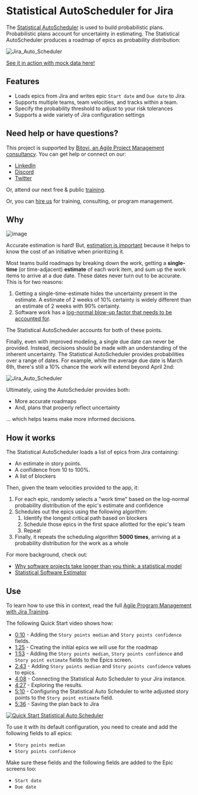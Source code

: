 # Statistical AutoScheduler for Jira

The [Statistical AutoScheduler](https://auto-scheduler.bitovi-jira.com/) is used to build probabilistic plans. Probabilistic plans account for uncertainty in estimating. The Statistical AutoScheduler produces a roadmap of epics as probability distribution:

![Jira_Auto_Scheduler](https://github.com/bitovi/jira-auto-scheduler/assets/78602/3bbcf77f-fa9e-42ab-9688-b90383253e59)

[See it in action with mock data here!](https://auto-scheduler.bitovi-jira.com/)

## Features

- Loads epics from Jira and writes epic `Start date` and `Due date` to Jira.
- Supports multiple teams, team velocities, and tracks within a team.
- Specify the probability threshold to adjust to your risk tolerances
- Supports a wide variety of Jira configuration settings

## Need help or have questions?

This project is supported by [Bitovi, an Agile Project Management consultancy](https://www.bitovi.com/services/agile-project-management-consulting). You can get help or connect on our:

- [LinkedIn](https://www.linkedin.com/company/bitovi/)
- [Discord](https://discord.gg/J7ejFsZnJ4)
- [Twitter](https://twitter.com/bitovi)

Or, attend our next free & public [training](https://www.bitovi.com/events/program-management-webinar).

Or, you can [hire us](https://www.bitovi.com/services/agile-project-management-consulting) for training, consulting, or program management.

## Why 

![image](https://github.com/bitovi/jira-auto-scheduler/assets/78602/d7d952ac-f6c7-4435-9684-b0995ce3623a)

Accurate estimation is hard! But, [estimation is important](https://www.bitovi.com/academy/learn-agile-program-management-with-jira/estimating.html#why-estimate) because
it helps to know the cost of an initiative when prioritizing it.

Most teams build roadmaps by breaking down the work, getting a __single-time__ (or time-adjacent) __estimate__ of each work item, and sum up the work items to arrive at a due date. These dates never turn out to be accurate. This is for two reasons:

1. Getting a single-time-estimate hides the uncertainty present in the estimate.  A estimate of 2 weeks of 10% certainty is widely different than an estimate of 2 weeks with 90% certainty.
2. Software work has a [log-normal blow-up factor that needs to be accounted for](https://erikbern.com/2019/04/15/why-software-projects-take-longer-than-you-think-a-statistical-model.html).

The Statistical AutoScheduler accounts for both of these points.

Finally, even with improved modeling, a single due date can never be provided.  Instead, decisions should be made with an understanding of the inherent uncertainty. The Statistical AutoScheduler provides probabilities over a range of dates. For example, while the average due date is March 6th, there's still a 10% chance the work will extend beyond April 2nd:

![Jira_Auto_Scheduler](https://github.com/bitovi/jira-auto-scheduler/assets/78602/e15fd818-e08c-43c6-8dbe-0eebab727e60)

Ultimately, using the AutoScheduler provides both:

- More accurate roadmaps
- And, plans that properly reflect uncertainty

... which helps teams make more informed decisions.

## How it works

The Statistical AutoScheduler loads a list of epics from Jira containing:

- An estimate in story points.
- A confidence from 10 to 100%.
- A list of blockers

Then, given the team velocities provided to the app, it:

1. For each epic, randomly selects a "work time" based on the log-normal probability distribution of the epic's estimate and confidence
2. Schedules out the epics using the following algorithm:
    1. Identify the longest critical path based on blockers
    2. Schedule those epics in the first space allotted for the epic's team
    3. Repeat
3. Finally, it repeats the scheduling algorithm __5000 times__, arriving at a probability distribution for the work as a whole


For more background, check out:

- [Why software projects take longer than you think: a statistical model](https://erikbern.com/2019/04/15/why-software-projects-take-longer-than-you-think-a-statistical-model.html)
- [Statistical Software Estimator](https://bitovi.github.io/statistical-software-estimator/)

## Use

To learn how to use this in context, read the full [Agile Program Management with Jira Training](https://www.bitovi.com/academy/learn-agile-program-management-with-jira.html).

The following Quick Start video shows how:

- [0:10](https://youtu.be/wNOrmthMnFA?t=10) - Adding the `Story points median` and `Story points confidence` fields.
- [1:25](https://youtu.be/wNOrmthMnFA?t=85) - Creating the initial epics we will use for the roadmap
- [1:53](https://youtu.be/wNOrmthMnFA?t=113) - Adding the `Story points median`, `Story points confidence` and `Story point estimate` fields to the Epics screen.
- [2:43](https://youtu.be/wNOrmthMnFA?t=163) - Adding `Story points median` and `Story points confidence` values to epics.
- [4:08](https://youtu.be/wNOrmthMnFA?t=248) - Connecting the Statistical Auto Scheduler to your Jira instance.
- [4:27](https://youtu.be/wNOrmthMnFA?t=267) - Exploring the results.
- [5:10](https://youtu.be/wNOrmthMnFA?t=310) - Configuring the Statistical Auto Scheduler to write adjusted story points to the `Story point estimate` field.
- [5:36](https://youtu.be/wNOrmthMnFA?t=336) - Saving the plan back to Jira


[![Quick Start Statistical Auto Scheduler](https://github.com/bitovi/jira-auto-scheduler/assets/78602/aeab9a66-1f22-4e07-aeb3-69144e4d7e94 'Quick Start Statistical Auto Scheduler')](https://youtu.be/wNOrmthMnFA)



To use it with its default configuration, you need to create and add the following fields to all epics:

- `Story points median`
- `Story points confidence` 

Make sure these fields and the following fields are added to the Epic screens too:

- `Start date`
- `Due date`


